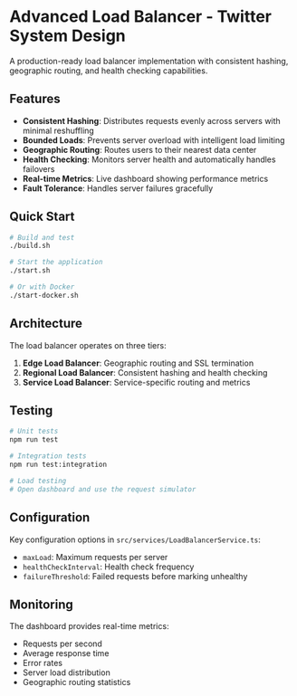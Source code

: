 # Advanced Load Balancer - Twitter System Design

A production-ready load balancer implementation with consistent hashing, geographic routing, and health checking capabilities.

## Features

- **Consistent Hashing**: Distributes requests evenly across servers with minimal reshuffling
- **Bounded Loads**: Prevents server overload with intelligent load limiting
- **Geographic Routing**: Routes users to their nearest data center
- **Health Checking**: Monitors server health and automatically handles failovers
- **Real-time Metrics**: Live dashboard showing performance metrics
- **Fault Tolerance**: Handles server failures gracefully

## Quick Start

```bash
# Build and test
./build.sh

# Start the application
./start.sh

# Or with Docker
./start-docker.sh
```

## Architecture

The load balancer operates on three tiers:
1. **Edge Load Balancer**: Geographic routing and SSL termination
2. **Regional Load Balancer**: Consistent hashing and health checking
3. **Service Load Balancer**: Service-specific routing and metrics

## Testing

```bash
# Unit tests
npm run test

# Integration tests
npm run test:integration

# Load testing
# Open dashboard and use the request simulator
```

## Configuration

Key configuration options in `src/services/LoadBalancerService.ts`:
- `maxLoad`: Maximum requests per server
- `healthCheckInterval`: Health check frequency
- `failureThreshold`: Failed requests before marking unhealthy

## Monitoring

The dashboard provides real-time metrics:
- Requests per second
- Average response time
- Error rates
- Server load distribution
- Geographic routing statistics
